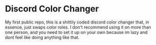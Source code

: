 # Discord Color Changer

My first public repo, this is a shittily coded discord color changer that, in essence, just swaps color roles. I don't recommend using it on more than one person, and you need to set it up on your own because im lazy and dont feel like doing anything like that.
